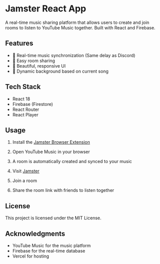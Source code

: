 # Jamster React App

A real-time music sharing platform that allows users to create and join rooms to listen to YouTube Music together. Built with React and Firebase.

## Features

- 🎵 Real-time music synchronization (Same delay as Discord)
- 🔗 Easy room sharing
- 🎨 Beautiful, responsive UI
- 🎨 Dynamic background based on current song

## Tech Stack

- React 18
- Firebase (Firestore)
- React Router
- React Player

## Usage

1. Install the [Jamster Browser Extension](#)
2. Open YouTube Music in your browser
3. A room is automatically created and synced to your music

1. Visit [Jamster](https://jamster.vercel.app)
2. Join a room
3. Share the room link with friends to listen together

## License

This project is licensed under the MIT License.

## Acknowledgments

- YouTube Music for the music platform
- Firebase for the real-time database
- Vercel for hosting
